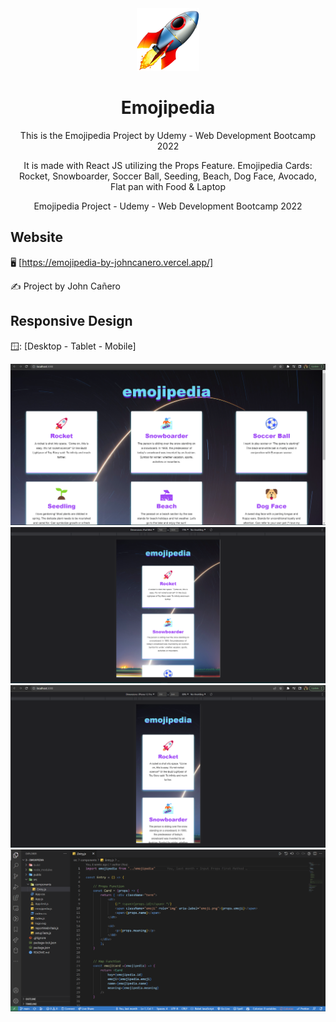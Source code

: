 <!-- markdownlint-configure-file {
  "MD013": {
    "code_blocks": false,
    "tables": false
  },
  "MD033": false,
  "MD041": false
} -->

<div align="center">
  <a href="https://emojipedia-by-johncanero.vercel.app/" target="_blank">
    <img alt="emojipedia-cards" height="100" src="./src/images/responsive/rocketEmoji.png"/>
  </a>
</div>

<div align="center">

# Emojipedia

This is the Emojipedia Project by Udemy - Web Development Bootcamp 2022

It is made with React JS utilizing the Props Feature. Emojipedia Cards: Rocket,
Snowboarder, Soccer Ball, Seeding, Beach, Dog Face, Avocado, Flat pan with Food 
& Laptop

Emojipedia Project - Udemy - Web Development Bootcamp 2022
</div>

## Website

🖥️ [https://emojipedia-by-johncanero.vercel.app/]

✍️ Project by John Cañero

## Responsive Design

🪟: [Desktop - Tablet - Mobile]

![Desktop View - Emojipedia](./src/images/responsive/desktopView.png)
![Tablet View - Emojipedia](./src/images/responsive/tabletView.png)
![Mobile View - Emojipedia](./src/images/responsive/mobileView.png)
![Code View - Emojipedia](./src/images/responsive/codeView.png)